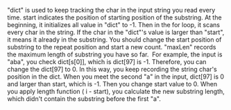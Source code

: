 "dict" is used to keep tracking the char in the input string you read every time. start indicates the position of starting position of the substring. At the beginning, it initializes all value in "dict" to -1. Then in the for loop, it scans every char in the string. If the char in the "dict"'s value is larger than "start", it means it already in the substring. You should change the start position of substring to the repeat position and start a new count. "maxLen" records the maximum length of substring you have so far.
​
For example, the input is "aba", you check dict[s[0]], which is dict[97] is -1. Therefore, you can change the dict[97] to 0. In this way, you keep recording the string char's position in the dict. When you meet the second "a" in the input, dict[97] is 0 and larger than start, which is -1. Then you change start value to 0. When you apply length function ( i - start), you calculate the new substring length, which didn't contain the substring before the first "a".